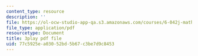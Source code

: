```yaml
---
content_type: resource
description: ''
file: https://ol-ocw-studio-app-qa.s3.amazonaws.com/courses/6-042j-mathematics-for-computer-science-spring-2015/77c5925ea03052bd5b67c3be7d9c8453_KvtLWgCTwn4.pdf
file_type: application/pdf
resourcetype: Document
title: 3play pdf file
uid: 77c5925e-a030-52bd-5b67-c3be7d9c8453
---
```

